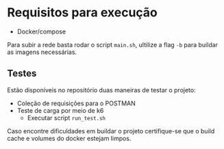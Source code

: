 
# Requisitos para execução
- Docker/compose

Para subir a rede basta rodar o script `main.sh`, ultilize a flag `-b` para buildar as imagens necessárias.

## Testes
Estão disponíveis no repositório duas maneiras de testar o projeto:
- Coleção de requisições para o POSTMAN
- Teste de carga por meio de k6
    - Executar script `run_test.sh`

Caso encontre dificuldades em buildar o projeto certifique-se que o build cache e volumes do docker estejam limpos.